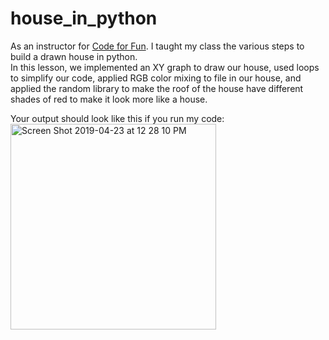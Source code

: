 # house_in_python
As an instructor for [Code for Fun](https://www.codeforfun.com/). I taught my class the various steps to build a drawn house in python. <br>
In this lesson, we implemented an XY graph to draw our house, used loops to simplify our code, applied RGB color mixing to file in our house, and applied the random library to make the roof of the house have different shades of red to make it look more like a house.


Your output should look like this if you run my code:
<br>
<img width="329" alt="Screen Shot 2019-04-23 at 12 28 10 PM" src="https://user-images.githubusercontent.com/16840579/56609988-532d0c00-65c3-11e9-9381-2e4d3e203577.png">

